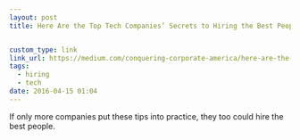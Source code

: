 ```yaml
---
layout: post
title: Here Are the Top Tech Companies’ Secrets to Hiring the Best People | The Cooper Review


custom_type: link
link_url: https://medium.com/conquering-corporate-america/here-are-the-top-tech-companies-secrets-to-hiring-the-best-people-33f432c39db2
tags:
  - hiring
  - tech
date: 2016-04-15 01:04
---
```

If only more companies put these tips into practice, they too could hire the best people.
